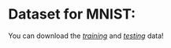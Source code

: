 # Dataset for MNIST:
You can download the [_training_][tr] and [_testing_][te] data!

[tr]:https://www.kaggle.com/c/digit-recognizer/download/train.csv
[te]:https://www.kaggle.com/c/digit-recognizer/download/test.csv
